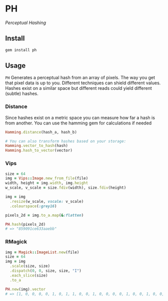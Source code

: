 # PH
_Perceptual Hashing_

## Install

```bash
gem install ph
```

## Usage

`PH` Generates a perceptual hash from an array of pixels.
The way you get that pixel data is up to you. Different techniques can shield different values.
Hashes exist on a similar space but different reads could yield different (subtle) hashes.

### Distance

Since hashes exist on a metric space you can measure how far a hash is from another.
You can use the hamming gem for calculations if needed

```ruby
Hamming.distance(hash_a, hash_b)

# You can also transform hashes based on your storage:
Hamming.vector_to_hash(hash)
Hamming.hash_to_vector(vector)
```

### Vips

```ruby
size = 64
img = Vips::Image.new_from_file(file)
width, height = img.width, img.height
w_scale, v_scale = size.fdiv(width), size.fdiv(height)

img = img
  .resize(w_scale, vscale: v_scale)
  .colourspace(:grey16)

pixels_2d = img.to_a.map(&:flatten)

PH.hash(pixels_2d)
# => "859091ce633aaebb"
```

### RMagick

```ruby
img = Magick::ImageList.new(file)
size = 64
img = img
  .scale(size, size)
  .dispatch(0, 0, size, size, "I")
  .each_slice(size)
  .to_a

PH.new(img).vector
# => [1, 0, 0, 0, 0, 1, 0, 1, 1, 0, 0, 1, 0, 0, 0, 0, 1, 0, 0, 1, 0, 0, 0, 1, 1, 1, 0, 0, 1, 1, 1, 0, 0, 1, 1, 0, 0, 0, 1, 1, 0, 0, 1, 1, 1, 0, 1, 0, 1, 0, 1, 0, 1, 1, 1, 0, 1, 0, 1, 1, 1, 0, 1, 1]
```
